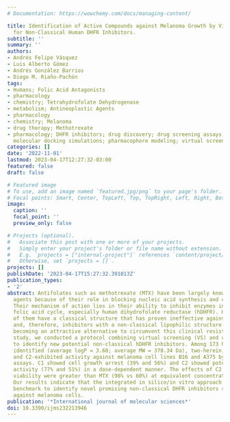```yaml
---
# Documentation: https://wowchemy.com/docs/managing-content/

title: Identification of Active Compounds against Melanoma Growth by Virtual Screening
  for Non-Classical Human DHFR Inhibitors.
subtitle: ''
summary: ''
authors:
- Andrés Felipe Vásquez
- Luis Alberto Gómez
- Andrés González Barrios
- Diego M. Riaño-Pachón
tags:
- Humans; Folic Acid Antagonists
- pharmacology
- chemistry; Tetrahydrofolate Dehydrogenase
- metabolism; Antineoplastic Agents
- pharmacology
- chemistry; Melanoma
- drug therapy; Methotrexate
- pharmacology; DHFR inhibitors; drug discovery; drug screening assays; melanoma;
  molecular docking simulations; pharmacophore modeling; virtual screening
categories: []
date: '2022-11-01'
lastmod: 2023-04-17T12:27:32-03:00
featured: false
draft: false

# Featured image
# To use, add an image named `featured.jpg/png` to your page's folder.
# Focal points: Smart, Center, TopLeft, Top, TopRight, Left, Right, BottomLeft, Bottom, BottomRight.
image:
  caption: ''
  focal_point: ''
  preview_only: false

# Projects (optional).
#   Associate this post with one or more of your projects.
#   Simply enter your project's folder or file name without extension.
#   E.g. `projects = ["internal-project"]` references `content/project/deep-learning/index.md`.
#   Otherwise, set `projects = []`.
projects: []
publishDate: '2023-04-17T15:27:32.391013Z'
publication_types:
- '2'
abstract: Antifolates such as methotrexate (MTX) have been largely known as anticancer
  agents because of their role in blocking nucleic acid synthesis and cell proliferation.
  Their mechanism of action lies in their ability to inhibit enzymes involved in the
  folic acid cycle, especially human dihydrofolate reductase (hDHFR). However, most
  of them have a classical structure that has proven ineffective against melanoma,
  and, therefore, inhibitors with a non-classical lipophilic structure are increasingly
  becoming an attractive alternative to circumvent this clinical resistance. In this
  study, we conducted a protocol combining virtual screening (VS) and cell-based assays
  to identify new potential non-classical hDHFR inhibitors. Among 173 hit compounds
  identified (average logP = 3.68; average MW = 378.34 Da), two-herein, called C1
  and C2-exhibited activity against melanoma cell lines B16 and A375 by MTT and Trypan-Blue
  assays. C1 showed cell growth arrest (39% and 56%) and C2 showed potent cytotoxic
  activity (77% and 51%) in a dose-dependent manner. The effects of C2 on A375 cell
  viability were greater than MTX (98% vs 60%) at equivalent concentrations and times.
  Our results indicate that the integrated in silico/in vitro approach provided a
  benchmark to identify novel promising non-classical DHFR inhibitors showing activity
  against melanoma cells.
publication: '*International journal of molecular sciences*'
doi: 10.3390/ijms232213946
---
```

